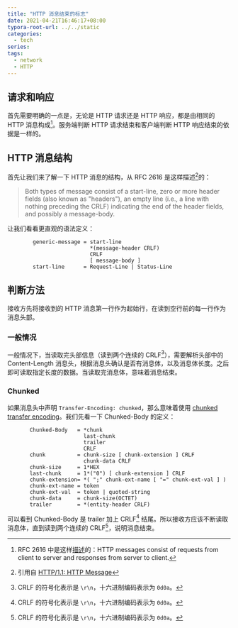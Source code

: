 ```yaml
---
title: "HTTP 消息结束的标志"
date: 2021-04-21T16:46:17+08:00
typora-root-url: ../../static
categories:
  - tech
series:
tags:
  - network
  - HTTP
---
```


## 请求和响应

首先需要明确的一点是，无论是 HTTP 请求还是 HTTP 响应，都是由相同的 HTTP 消息构成[^message]。服务端判断 HTTP 请求结束和客户端判断 HTTP 响应结束的依据是一样的。

## HTTP 消息结构

首先让我们来了解一下 HTTP 消息的结构，从 RFC 2616 是这样描述[^construct]的：

> Both types of message consist of a start-line, zero or more header fields (also known as "headers"), an empty line (i.e., a line with nothing preceding the CRLF) indicating the end of the header fields, and possibly a message-body.

让我们看看更直观的语法定义：

```text
        generic-message = start-line
                          *(message-header CRLF)
                          CRLF
                          [ message-body ]
        start-line      = Request-Line | Status-Line
```

## 判断方法

接收方先将接收到的 HTTP 消息第一行作为起始行，在读到空行前的每一行作为消息头部。

### 一般情况

一般情况下，当读取完头部信息（读到两个连续的 CRLF[^crlf]），需要解析头部中的 Content-Length 消息头，根据消息头确认是否有消息体，以及消息体长度。之后即可读取指定长度的数据。当读取完消息体，意味着消息结束。

### Chunked

如果消息头中声明 `Transfer-Encoding: chunked`，那么意味着使用 [chunked transfer encoding](https://www.w3.org/Protocols/rfc2616/rfc2616-sec3.html#sec3.6.1)。我们先看一下  Chunked-Body 的定义：

```text
       Chunked-Body   = *chunk
                        last-chunk
                        trailer
                        CRLF
       chunk          = chunk-size [ chunk-extension ] CRLF
                        chunk-data CRLF
       chunk-size     = 1*HEX
       last-chunk     = 1*("0") [ chunk-extension ] CRLF
       chunk-extension= *( ";" chunk-ext-name [ "=" chunk-ext-val ] )
       chunk-ext-name = token
       chunk-ext-val  = token | quoted-string
       chunk-data     = chunk-size(OCTET)
       trailer        = *(entity-header CRLF)
```

可以看到 Chunked-Body 是 trailer 加上 CRLF[^crlf] 结尾。所以接收方应该不断读取消息体，直到读到两个连续的 CRLF[^crlf]，说明消息结束。

[^message]: RFC 2616 中是这样[描述](https://www.w3.org/Protocols/rfc2616/rfc2616-sec4.html#sec4.1:~:text=HTTP%20messages%20consist%20of%20requests%20from%20client%20to%20server%20and%20responses%20from%20server%20to%20client.)的：HTTP messages consist of requests from client to server and responses from server to client.
[^construct]: 引用自 [HTTP/1.1: HTTP Message](https://www.w3.org/Protocols/rfc2616/rfc2616-sec4.html)
[^crlf]: CRLF 的符号化表示是 `\r\n`，十六进制编码表示为 `0d0a`。

